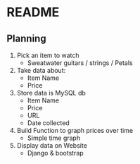 README
===
Planning
---
1. Pick an item to watch 
    - Sweatwater guitars / strings / Petals 
2. Take data about:
    - Item Name
    - Price
3. Store data is MySQL db
    - Item Name
    - Price
    - URL
    - Date collected
4. Build Function to graph prices over time
    - Simple time graph 
5. Display data on Website 
    - Django & bootstrap
    